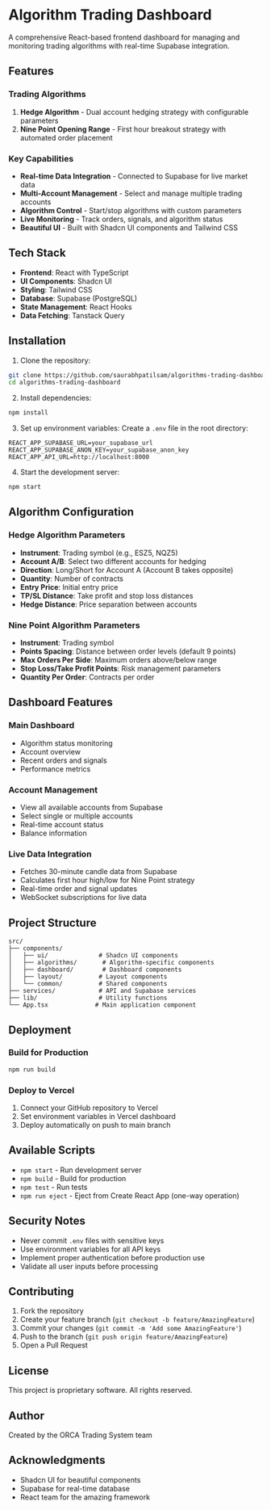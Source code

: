 # Algorithm Trading Dashboard

A comprehensive React-based frontend dashboard for managing and monitoring trading algorithms with real-time Supabase integration.

## Features

### Trading Algorithms
1. **Hedge Algorithm** - Dual account hedging strategy with configurable parameters
2. **Nine Point Opening Range** - First hour breakout strategy with automated order placement

### Key Capabilities
- **Real-time Data Integration** - Connected to Supabase for live market data
- **Multi-Account Management** - Select and manage multiple trading accounts
- **Algorithm Control** - Start/stop algorithms with custom parameters
- **Live Monitoring** - Track orders, signals, and algorithm status
- **Beautiful UI** - Built with Shadcn UI components and Tailwind CSS

## Tech Stack

- **Frontend**: React with TypeScript
- **UI Components**: Shadcn UI
- **Styling**: Tailwind CSS
- **Database**: Supabase (PostgreSQL)
- **State Management**: React Hooks
- **Data Fetching**: Tanstack Query

## Installation

1. Clone the repository:
```bash
git clone https://github.com/saurabhpatilsam/algorithms-trading-dashboard.git
cd algorithms-trading-dashboard
```

2. Install dependencies:
```bash
npm install
```

3. Set up environment variables:
Create a `.env` file in the root directory:
```env
REACT_APP_SUPABASE_URL=your_supabase_url
REACT_APP_SUPABASE_ANON_KEY=your_supabase_anon_key
REACT_APP_API_URL=http://localhost:8000
```

4. Start the development server:
```bash
npm start
```

## Algorithm Configuration

### Hedge Algorithm Parameters
- **Instrument**: Trading symbol (e.g., ESZ5, NQZ5)
- **Account A/B**: Select two different accounts for hedging
- **Direction**: Long/Short for Account A (Account B takes opposite)
- **Quantity**: Number of contracts
- **Entry Price**: Initial entry price
- **TP/SL Distance**: Take profit and stop loss distances
- **Hedge Distance**: Price separation between accounts

### Nine Point Algorithm Parameters
- **Instrument**: Trading symbol
- **Points Spacing**: Distance between order levels (default 9 points)
- **Max Orders Per Side**: Maximum orders above/below range
- **Stop Loss/Take Profit Points**: Risk management parameters
- **Quantity Per Order**: Contracts per order

## Dashboard Features

### Main Dashboard
- Algorithm status monitoring
- Account overview
- Recent orders and signals
- Performance metrics

### Account Management
- View all available accounts from Supabase
- Select single or multiple accounts
- Real-time account status
- Balance information

### Live Data Integration
- Fetches 30-minute candle data from Supabase
- Calculates first hour high/low for Nine Point strategy
- Real-time order and signal updates
- WebSocket subscriptions for live data

## Project Structure

```
src/
├── components/
│   ├── ui/              # Shadcn UI components
│   ├── algorithms/       # Algorithm-specific components
│   ├── dashboard/        # Dashboard components
│   ├── layout/          # Layout components
│   └── common/          # Shared components
├── services/            # API and Supabase services
├── lib/                 # Utility functions
└── App.tsx             # Main application component
```

## Deployment

### Build for Production
```bash
npm run build
```

### Deploy to Vercel
1. Connect your GitHub repository to Vercel
2. Set environment variables in Vercel dashboard
3. Deploy automatically on push to main branch

## Available Scripts

- `npm start` - Run development server
- `npm build` - Build for production
- `npm test` - Run tests
- `npm run eject` - Eject from Create React App (one-way operation)

## Security Notes

- Never commit `.env` files with sensitive keys
- Use environment variables for all API keys
- Implement proper authentication before production use
- Validate all user inputs before processing

## Contributing

1. Fork the repository
2. Create your feature branch (`git checkout -b feature/AmazingFeature`)
3. Commit your changes (`git commit -m 'Add some AmazingFeature'`)
4. Push to the branch (`git push origin feature/AmazingFeature`)
5. Open a Pull Request

## License

This project is proprietary software. All rights reserved.

## Author

Created by the ORCA Trading System team

## Acknowledgments

- Shadcn UI for beautiful components
- Supabase for real-time database
- React team for the amazing framework

